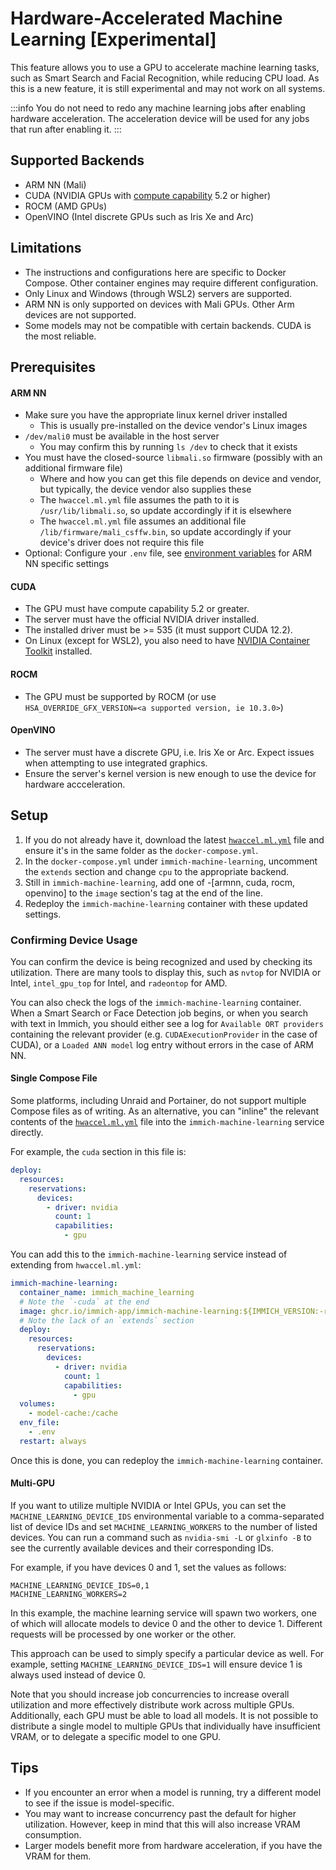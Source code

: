 # Hardware-Accelerated Machine Learning [Experimental]

This feature allows you to use a GPU to accelerate machine learning tasks, such as Smart Search and Facial Recognition, while reducing CPU load.
As this is a new feature, it is still experimental and may not work on all systems.

:::info
You do not need to redo any machine learning jobs after enabling hardware acceleration. The acceleration device will be used for any jobs that run after enabling it.
:::

## Supported Backends

- ARM NN (Mali)
- CUDA (NVIDIA GPUs with [compute capability](https://developer.nvidia.com/cuda-gpus) 5.2 or higher)
- ROCM (AMD GPUs)
- OpenVINO (Intel discrete GPUs such as Iris Xe and Arc)

## Limitations

- The instructions and configurations here are specific to Docker Compose. Other container engines may require different configuration.
- Only Linux and Windows (through WSL2) servers are supported.
- ARM NN is only supported on devices with Mali GPUs. Other Arm devices are not supported.
- Some models may not be compatible with certain backends. CUDA is the most reliable.

## Prerequisites

#### ARM NN

- Make sure you have the appropriate linux kernel driver installed
  - This is usually pre-installed on the device vendor's Linux images
- `/dev/mali0` must be available in the host server
  - You may confirm this by running `ls /dev` to check that it exists
- You must have the closed-source `libmali.so` firmware (possibly with an additional firmware file)
  - Where and how you can get this file depends on device and vendor, but typically, the device vendor also supplies these
  - The `hwaccel.ml.yml` file assumes the path to it is `/usr/lib/libmali.so`, so update accordingly if it is elsewhere
  - The `hwaccel.ml.yml` file assumes an additional file `/lib/firmware/mali_csffw.bin`, so update accordingly if your device's driver does not require this file
- Optional: Configure your `.env` file, see [environment variables](/docs/install/environment-variables) for ARM NN specific settings

#### CUDA

- The GPU must have compute capability 5.2 or greater.
- The server must have the official NVIDIA driver installed.
- The installed driver must be >= 535 (it must support CUDA 12.2).
- On Linux (except for WSL2), you also need to have [NVIDIA Container Toolkit][nvct] installed.

#### ROCM

- The GPU must be supported by ROCM (or use `HSA_OVERRIDE_GFX_VERSION=<a supported version, ie 10.3.0>`)

#### OpenVINO

- The server must have a discrete GPU, i.e. Iris Xe or Arc. Expect issues when attempting to use integrated graphics.
- Ensure the server's kernel version is new enough to use the device for hardware accceleration.

## Setup

1. If you do not already have it, download the latest [`hwaccel.ml.yml`][hw-file] file and ensure it's in the same folder as the `docker-compose.yml`.
2. In the `docker-compose.yml` under `immich-machine-learning`, uncomment the `extends` section and change `cpu` to the appropriate backend.
3. Still in `immich-machine-learning`, add one of -[armnn, cuda, rocm, openvino] to the `image` section's tag at the end of the line.
4. Redeploy the `immich-machine-learning` container with these updated settings.

### Confirming Device Usage

You can confirm the device is being recognized and used by checking its utilization. There are many tools to display this, such as `nvtop` for NVIDIA or Intel, `intel_gpu_top` for Intel, and `radeontop` for AMD.

You can also check the logs of the `immich-machine-learning` container. When a Smart Search or Face Detection job begins, or when you search with text in Immich, you should either see a log for `Available ORT providers` containing the relevant provider (e.g. `CUDAExecutionProvider` in the case of CUDA), or a `Loaded ANN model` log entry without errors in the case of ARM NN.

#### Single Compose File

Some platforms, including Unraid and Portainer, do not support multiple Compose files as of writing. As an alternative, you can "inline" the relevant contents of the [`hwaccel.ml.yml`][hw-file] file into the `immich-machine-learning` service directly.

For example, the `cuda` section in this file is:

```yaml
deploy:
  resources:
    reservations:
      devices:
        - driver: nvidia
          count: 1
          capabilities:
            - gpu
```

You can add this to the `immich-machine-learning` service instead of extending from `hwaccel.ml.yml`:

```yaml
immich-machine-learning:
  container_name: immich_machine_learning
  # Note the `-cuda` at the end
  image: ghcr.io/immich-app/immich-machine-learning:${IMMICH_VERSION:-release}-cuda
  # Note the lack of an `extends` section
  deploy:
    resources:
      reservations:
        devices:
          - driver: nvidia
            count: 1
            capabilities:
              - gpu
  volumes:
    - model-cache:/cache
  env_file:
    - .env
  restart: always
```

Once this is done, you can redeploy the `immich-machine-learning` container.

#### Multi-GPU

If you want to utilize multiple NVIDIA or Intel GPUs, you can set the `MACHINE_LEARNING_DEVICE_IDS` environmental variable to a comma-separated list of device IDs and set `MACHINE_LEARNING_WORKERS` to the number of listed devices. You can run a command such as `nvidia-smi -L` or `glxinfo -B` to see the currently available devices and their corresponding IDs.

For example, if you have devices 0 and 1, set the values as follows:

```
MACHINE_LEARNING_DEVICE_IDS=0,1
MACHINE_LEARNING_WORKERS=2
```

In this example, the machine learning service will spawn two workers, one of which will allocate models to device 0 and the other to device 1. Different requests will be processed by one worker or the other.

This approach can be used to simply specify a particular device as well. For example, setting `MACHINE_LEARNING_DEVICE_IDS=1` will ensure device 1 is always used instead of device 0.

Note that you should increase job concurrencies to increase overall utilization and more effectively distribute work across multiple GPUs. Additionally, each GPU must be able to load all models. It is not possible to distribute a single model to multiple GPUs that individually have insufficient VRAM, or to delegate a specific model to one GPU.

[hw-file]: https://github.com/immich-app/immich/releases/latest/download/hwaccel.ml.yml
[nvct]: https://docs.nvidia.com/datacenter/cloud-native/container-toolkit/latest/install-guide.html

## Tips

- If you encounter an error when a model is running, try a different model to see if the issue is model-specific.
- You may want to increase concurrency past the default for higher utilization. However, keep in mind that this will also increase VRAM consumption.
- Larger models benefit more from hardware acceleration, if you have the VRAM for them.
